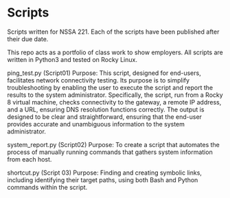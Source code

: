 # Scripts

Scripts written for NSSA 221. Each of the scripts have been published after their due date. 

This repo acts as a portfolio of class work to show employers. All scripts are written in Python3 and tested on Rocky Linux.


ping_test.py (Script01)
  Purpose: This script, designed for end-users, facilitates network connectivity testing. Its purpose is to simplify troubleshooting by enabling the user to execute the script and report the results to the system administrator. Specifically, the script, run from a Rocky 8 virtual machine, checks connectivity to the gateway, a remote IP address, and a URL, ensuring DNS resolution functions correctly. The output is designed to be clear and straightforward, ensuring that the end-user provides accurate and unambiguous information to the system administrator.

  system_report.py (Script02)
    Purpose: To create a script that automates the process of manually running commands that gathers system information from each host. 

  shortcut.py (Script 03)
    Purpose: Finding and creating symbolic links, including identifying their target paths, using both Bash and Python commands within the script.
